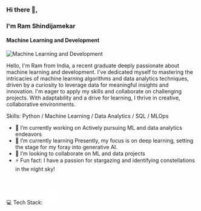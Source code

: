 ### Hi there 👋, 
###  I'm Ram Shindijamekar
#### Machine Learning and Development
![Machine Learning and Development](https://pbs.twimg.com/profile_banners/1311965569831247874/1710438660/1080x360)

Hello, I'm Ram from India, a recent graduate deeply passionate about machine learning and development. I've dedicated myself to mastering the intricacies of machine learning algorithms and data analytics techniques, driven by a curiosity to leverage data for meaningful insights and innovation. I'm eager to apply my skills and collaborate on challenging projects. With adaptability and a drive for learning, I thrive in creative, collaborative environments.

Skills: Python / Machine Learning / Data Analytics / SQL / MLOps

- 🔭 I’m currently working on Actively pursuing ML and data analytics endeavors 
- 🌱 I’m currently learning Presently, my focus is on deep learning, setting the stage for my foray into generative AI. 
- 👯 I’m looking to collaborate on ML and data projects 
- ⚡ Fun fact: I have a passion for stargazing and identifying constellations in the night sky! 


[<img src='https://cdn.jsdelivr.net/npm/simple-icons@3.0.1/icons/github.svg' alt='github' height='40' style='filter: brightness(0) invert(1);'>](https://github.com/ramshindijamekar)  [<img src='https://cdn.jsdelivr.net/npm/simple-icons@3.0.1/icons/linkedin.svg' alt='linkedin' height='40' style='filter: brightness(0) invert(1);'>](https://www.linkedin.com/in/https://www.linkedin.com/in/ram-shindijamekar//)  [<img src='https://cdn.jsdelivr.net/npm/simple-icons@3.0.1/icons/icloud.svg' alt='website' height='40' style='filter: brightness(0) invert(1);'>](https://ramshindijamekar.github.io/)



💻 Tech Stack:
[<img src='https://raw.githubusercontent.com/devicons/devicon/master/icons/python/python-original.svg' alt='python' height='40' style='filter: brightness(0) invert(1);'>](https://www.python.org/)
















<!--
**ramshindijamekar/ramshindijamekar** is a ✨ _special_ ✨ repository because its `README.md` (this file) appears on your GitHub profile.

Here are some ideas to get you started:

- 🔭 I’m currently working on ...
- 🌱 I’m currently learning ...
- 👯 I’m looking to collaborate on ...
- 🤔 I’m looking for help with ...
- 💬 Ask me about ...
- 📫 How to reach me: ...
- 😄 Pronouns: ...
- ⚡ Fun fact: ...
-->

